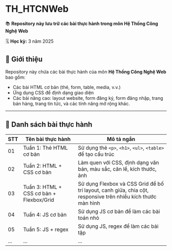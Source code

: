 # TH_HTCNWeb

📚 **Repository này lưu trữ các bài thực hành trong môn Hệ Thống Công Nghệ Web**  
 
🗓️ **Học kỳ:** 3 năm 2025  

## 📖 Giới thiệu

Repository này chứa các bài thực hành của môn **Hệ Thống Công Nghệ Web** bao gồm:
- Các bài HTML cơ bản (thẻ, form, table, media, v.v.)
- Ứng dụng CSS để định dạng giao diện
- Các bài nâng cao: layout website, form đăng ký, form đăng nhập, trang bán hàng, trang tin tức, và các tính năng mở rộng khác.

---

## 📝 Danh sách bài thực hành

| STT | Tên bài thực hành                  | Mô tả ngắn                          |
|-----|-------------------------------------|--------------------------------------|
| 01  | Tuần 1: Thẻ HTML cơ bản              | Sử dụng thẻ `<p>`, `<h1>`, `<ul>`, `<table>` để tạo cấu trúc |
| 02  | Tuần 2: HTML + CSS cơ bản             | Làm quen với CSS, định dạng văn bản, màu sắc, căn lề, kích thước, ảnh    |
| 03  | Tuần 3: HTML + CSS cơ bản + Flexbox/Grid | Sử dụng Flexbox và CSS Grid để bố trí layout, canh giữa, chia cột, responsive trên nhiều kích thước màn hình |
| 04  | Tuần 4: JS cơ bản  |  Sử dụng JS cơ bản để làm các bài toán nhỏ  | 
| 05  | Tuần 5: JS + regex  |  Sử dụng JS, regex để làm các bài tập   |
| ... | ...                                 | ...                                  |
